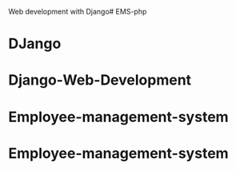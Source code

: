 Web development with Django# EMS-php
# DJango
# Django-Web-Development
# Employee-management-system
# Employee-management-system
